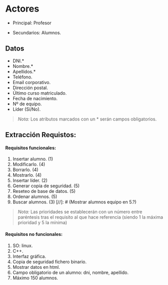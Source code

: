 # Actores

* Principal:  Profesor

* Secundarios: Alumnos.

## Datos

* DNI.*
* Nombre.*
* Apellidos.*
* Teléfono.
* Email corporativo.
* Dirección postal.
* Último curso matriculado.
* Fecha de nacimiento.
* Nº de equipo.
* Líder (Sí/No).

> *Nota:* Los atributos marcados con un * serán campos obligatorios.


## Extracción Requistos:

#### Requisitos funcionales:

1. Insertar alumno. (1)
2. Modificarlo. (4)
3. Borrarlo. (4)
4. Mostrarlo. (4)
5. Insertar líder. (2)
6. Generar copia de seguridad. (5)
7. Reseteo de base de datos. (5)
8. Ordenar alumnos. (5)
9. Buscar alumnos. (3)
[//]: # (Mostrar alumnos equipo en 5.?)

> *Nota:* Las prioridades se establecerán con un número entre paréntesis tras el requisito
al que hace referencia (siendo 1 la máxima prioridad y 5 la mínima)


#### Requisitos no funcionales:

1. SO: linux.
2. C++.
3. Interfaz gráfica.
4. Copia de seguridad fichero binario.
5. Mostrar datos en html.
6. Campo obligatorio de un alumno: dni, nombre, apellido.
7. Máximo 150 alumnos.
